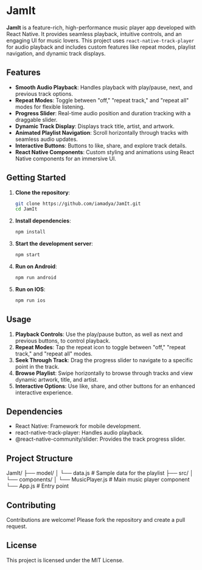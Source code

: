 # **JamIt**

**JamIt** is a feature-rich, high-performance music player app developed with React Native. It provides seamless playback, intuitive controls, and an engaging UI for music lovers. This project uses `react-native-track-player` for audio playback and includes custom features like repeat modes, playlist navigation, and dynamic track displays.

## **Features**

- **Smooth Audio Playback**: Handles playback with play/pause, next, and previous track options.
- **Repeat Modes**: Toggle between "off," "repeat track," and "repeat all" modes for flexible listening.
- **Progress Slider**: Real-time audio position and duration tracking with a draggable slider.
- **Dynamic Track Display**: Displays track title, artist, and artwork.
- **Animated Playlist Navigation**: Scroll horizontally through tracks with seamless audio updates.
- **Interactive Buttons**: Buttons to like, share, and explore track details.
- **React Native Components**: Custom styling and animations using React Native components for an immersive UI.

## **Getting Started**

1. **Clone the repository**:
   ```bash
   git clone https://github.com/iamadya/JamIt.git
   cd JamIt
   
2. **Install dependencies**:
   ```bash
   npm install
   
3. **Start the development server**:
    ```bash
    npm start
    
4. **Run on Android**:
   ```bash
   npm run android

5. **Run on IOS**:
   ```bash
   npm run ios

## **Usage**
1. **Playback Controls**: Use the play/pause button, as well as next and previous buttons, to control playback.
2. **Repeat Modes**: Tap the repeat icon to toggle between "off," "repeat track," and "repeat all" modes.
3. **Seek Through Track**: Drag the progress slider to navigate to a specific point in the track.
4. **Browse Playlist**: Swipe horizontally to browse through tracks and view dynamic artwork, title, and artist.
5. **Interactive Options**: Use like, share, and other buttons for an enhanced interactive experience.

## **Dependencies**
- React Native: Framework for mobile development.
- react-native-track-player: Handles audio playback.
- @react-native-community/slider: Provides the track progress slider.

## **Project Structure**
JamIt/
├── model/
│   └── data.js               # Sample data for the playlist
├── src/
│   └── components/
│       └── MusicPlayer.js    # Main music player component
└── App.js                    # Entry point

## **Contributing**
Contributions are welcome! Please fork the repository and create a pull request.

## **License**
This project is licensed under the MIT License.


